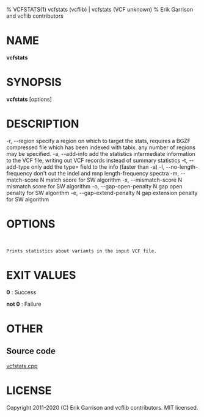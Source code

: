 % VCFSTATS(1) vcfstats (vcflib) | vcfstats (VCF unknown)
% Erik Garrison and vcflib contributors

# NAME

**vcfstats**

# SYNOPSIS

**vcfstats** [options] <vcf file>

# DESCRIPTION

-r, --region specify a region on which to target the stats, requires a BGZF compressed file which has been indexed with tabix. any number of regions may be specified. -a, --add-info add the statistics intermediate information to the VCF file, writing out VCF records instead of summary statistics -t, --add-type only add the type= field to the info (faster than -a) -l, --no-length-frequency don't out the indel and mnp length-frequency spectra -m, --match-score N match score for SW algorithm -x, --mismatch-score N mismatch score for SW algorithm -o, --gap-open-penalty N gap open penalty for SW algorithm -e, --gap-extend-penalty N gap extension penalty for SW algorithm



# OPTIONS

```


Prints statistics about variants in the input VCF file.

```





# EXIT VALUES

**0**
: Success

**not 0**
: Failure

# OTHER

## Source code

[vcfstats.cpp](https://github.com/vcflib/vcflib/blob/master/src/vcfstats.cpp)

# LICENSE

Copyright 2011-2020 (C) Erik Garrison and vcflib contributors. MIT licensed.

<!--
  Created with ./scripts/bin2md.rb scripts/bin2md-template.erb
-->

